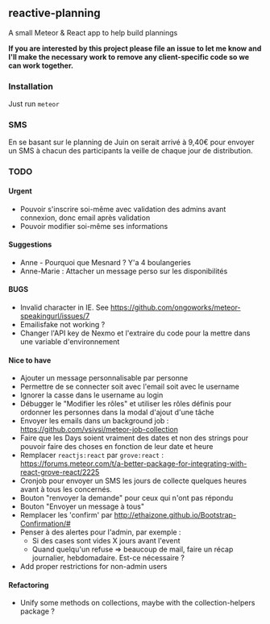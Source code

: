 ## reactive-planning

A small Meteor & React app to help build plannings

**If you are interested by this project please file an issue to let me know
and I'll make the necessary work to remove any client-specific code so we
can work together.**

### Installation

Just run `meteor`

### SMS

En se basant sur le planning de Juin on serait arrivé à 9,40€ pour envoyer un
SMS à chacun des participants la veille de chaque jour de distribution.

### TODO

#### Urgent
- Pouvoir s'inscrire soi-même avec validation des admins avant connexion, donc email après validation
- Pouvoir modifier soi-même ses informations

#### Suggestions

* Anne - Pourquoi que Mesnard ? Y'a 4 boulangeries
* Anne-Marie : Attacher un message perso sur les disponibilités

#### BUGS

* Invalid character in IE. See https://github.com/ongoworks/meteor-speakingurl/issues/7
* Emailisfake not working ?
* Changer l'API key de Nexmo et l'extraire du code pour la mettre dans une variable d'environnement

#### Nice to have

* Ajouter un message personnalisable par personne
* Permettre de se connecter soit avec l'email soit avec le username
* Ignorer la casse dans le username au login
* Débugger le "Modifier les rôles" et utiliser les rôles définis pour ordonner les personnes dans la modal d'ajout d'une tâche
* Envoyer les emails dans un background job : https://github.com/vsivsi/meteor-job-collection
* Faire que les Days soient vraiment des dates et non des strings pour pouvoir faire des choses en fonction de leur date et heure
* Remplacer `reactjs:react` par `grove:react` : https://forums.meteor.com/t/a-better-package-for-integrating-with-react-grove-react/2225
* Cronjob pour envoyer un SMS les jours de collecte quelques heures avant à tous les concernés.
* Bouton "renvoyer la demande" pour ceux qui n'ont pas répondu
* Bouton "Envoyer un message à tous"
* Remplacer les 'confirm' par http://ethaizone.github.io/Bootstrap-Confirmation/#
* Penser à des alertes pour l'admin, par exemple :
  * Si des cases sont vides X jours avant l'event
  * Quand quelqu'un refuse => beaucoup de mail, faire un récap journalier, hebdomadaire. Est-ce nécessaire ?
* Add proper restrictions for non-admin users

#### Refactoring

* Unify some methods on collections, maybe with the collection-helpers package ?
